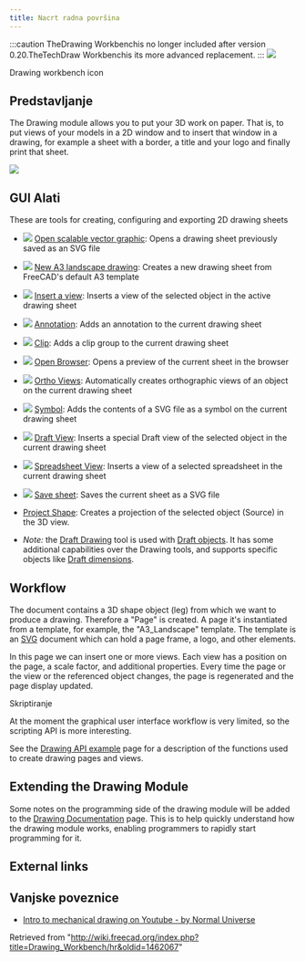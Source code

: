 ```yaml
---
title: Nacrt radna površina
---
```


:::caution
TheDrawing Workbenchis no longer included after version 0.20.TheTechDraw Workbenchis its more advanced replacement.
:::
![](/images/Workbench_Drawing.svg)

Drawing workbench icon

## Predstavljanje

The Drawing module allows you to put your 3D work on paper. That is, to put views of your models in a 2D window and to insert that window in a drawing, for example a sheet with a border, a title and your logo and finally print that sheet.

![](/images/Drawing_extraction.png)

## GUI Alati

These are tools for creating, configuring and exporting 2D drawing sheets

- ![](/images/Drawing_New.png) [Open scalable vector graphic](/Drawing_Open_SVG "Drawing Open SVG"): Opens a drawing sheet previously saved as an SVG file

- ![](/images/Drawing_Landscape_A3.png) [New A3 landscape drawing](/Drawing_Landscape_A3 "Drawing Landscape A3"): Creates a new drawing sheet from FreeCAD's default A3 template

- ![](/images/Drawing_View.png) [Insert a view](/Drawing_View "Drawing View"): Inserts a view of the selected object in the active drawing sheet

- ![](/images/Drawing_Annotation.png) [Annotation](/Drawing_Annotation "Drawing Annotation"): Adds an annotation to the current drawing sheet

- ![](/images/Drawing_Clip.png) [Clip](/Drawing_Clip "Drawing Clip"): Adds a clip group to the current drawing sheet

- ![](/images/Drawing_Openbrowser.png) [Open Browser](/Drawing_Openbrowser "Drawing Openbrowser"): Opens a preview of the current sheet in the browser

- ![](/images/Drawing_Orthoviews.png) [Ortho Views](/Drawing_Orthoviews "Drawing Orthoviews"): Automatically creates orthographic views of an object on the current drawing sheet

- ![](/images/Drawing_Symbol.png) [Symbol](/Drawing_Symbol "Drawing Symbol"): Adds the contents of a SVG file as a symbol on the current drawing sheet

- ![](/images/Drawing_DraftView.png) [Draft View](/Draft_Drawing "Draft Drawing"): Inserts a special Draft view of the selected object in the current drawing sheet

- ![](/images/Drawing_SpreadsheetView.png) [Spreadsheet View](/Drawing_SpreadsheetView "Drawing SpreadsheetView"): Inserts a view of a selected spreadsheet in the current drawing sheet

- ![](/images/Drawing_Save.png) [Save sheet](/Drawing_Save "Drawing Save"): Saves the current sheet as a SVG file

* [Project Shape](/Drawing_ProjectShape "Drawing ProjectShape"): Creates a projection of the selected object (Source) in the 3D view.

* _Note:_ the [Draft Drawing](/Draft_Drawing "Draft Drawing") tool is used with [Draft objects](/Draft_Workbench "Draft Workbench"). It has some additional capabilities over the Drawing tools, and supports specific objects like [Draft dimensions](/Draft_Dimension "Draft Dimension").

## Workflow

The document contains a 3D shape object (leg) from which we want to produce a drawing. Therefore a "Page" is created. A page it's instantiated from a template, for example, the "A3_Landscape" template. The template is an [SVG](/SVG "SVG") document which can hold a page frame, a logo, and other elements.

In this page we can insert one or more views. Each view has a position on the page, a scale factor, and additional properties. Every time the page or the view or the referenced object changes, the page is regenerated and the page display updated.

Skriptiranje

At the moment the graphical user interface workflow is very limited, so the scripting API is more interesting.

See the [Drawing API example](/Drawing_API_example "Drawing API example") page for a description of the functions used to create drawing pages and views.

## Extending the Drawing Module

Some notes on the programming side of the drawing module will be added to the [Drawing Documentation](/Drawing_Documentation "Drawing Documentation") page. This is to help quickly understand how the drawing module works, enabling programmers to rapidly start programming for it.

## External links

## Vanjske poveznice

- [Intro to mechanical drawing on Youtube - by Normal Universe](https://www.youtube.com/watch?v=1Hm5Zyjmjac)

Retrieved from "<http://wiki.freecad.org/index.php?title=Drawing_Workbench/hr&oldid=1462067>"
